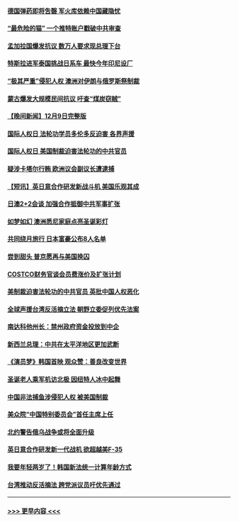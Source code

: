 #### [德国弹药即将吿磬 军火库依赖中国藏隐忧](../pages/prog202/a103595079.md?t=12102250) 
#### [“最危险的猫” 一个推特账户戳破中共审查](../pages/prog202/a103595075.md?t=12102250) 
#### [孟加拉国爆发抗议 数万人要求现总理下台](../pages/prog202/a103595072.md?t=12102250) 
#### [特斯拉进军泰国挑战日系车 最快今年印尼设厂](../pages/prog202/a103595047.md?t=12102250) 
#### [“极其严重”侵犯人权 澳洲对伊朗与俄罗斯祭制裁](../pages/prog202/a103595038.md?t=12102250) 
#### [蒙古爆发大规模民间抗议 吁查“煤炭窃贼”](../pages/prog202/a103595007.md?t=12102250) 
#### [【晚间新闻】12月9日完整版](../pages/prog202/a103594893.md?t=12102250) 
#### [国际人权日 法轮功学员多伦多反迫害 各界声援](../pages/prog202/a103594925.md?t=12102250) 
#### [国际人权日 美国制裁迫害法轮功的中共官员](../pages/prog202/a103594856.md?t=12102250) 
#### [疑涉卡塔尔行贿 欧洲议会副议长遭逮捕](../pages/prog202/a103594865.md?t=12102250) 
#### [【短讯】英日意合作研发新战斗机 美国乐观其成](../pages/prog202/a103594787.md?t=12102250) 
#### [日澳2+2会谈 加强合作抵御中共军事扩张](../pages/prog202/a103594789.md?t=12102250) 
#### [如梦如幻 澳洲悉尼家庭点亮圣诞彩灯](../pages/prog202/a103594804.md?t=12102250) 
#### [共同绕月旅行 日本富豪公布8人名单](../pages/prog202/a103594769.md?t=12102250) 
#### [尝到甜头 普京愿再与美国换囚](../pages/prog202/a103594703.md?t=12102250) 
#### [COSTCO财务官谈会员费涨价及扩张计划](../pages/prog202/a103594644.md?t=12102250) 
#### [美制裁迫害法轮功的中共官员 英批中国人权恶化](../pages/prog202/a103594590.md?t=12102250) 
#### [全球声援台湾反活摘立法 朝野立委促列优先法案](../pages/prog202/a103594539.md?t=12102250) 
#### [南达科他州长：禁州政府资金投放到中企](../pages/prog202/a103594476.md?t=12102250) 
#### [新西兰总理：中共在太平洋地区更加武断](../pages/prog202/a103594543.md?t=12102250) 
#### [《演员梦》韩国首映 观众赞：善良改变世界](../pages/prog202/a103594550.md?t=12102250) 
#### [圣诞老人乘军机访北极 因纽特人冰中起舞](../pages/prog202/a103594509.md?t=12102250) 
#### [中国非法捕鱼涉侵犯人权 被美国制裁](../pages/prog202/a103594414.md?t=12102250) 
#### [美众院“中国特别委员会”首任主席上任](../pages/prog202/a103594380.md?t=12102250) 
#### [北约警告俄乌战争或将全面升级](../pages/prog202/a103594385.md?t=12102250) 
#### [英日意合作研发新一代战机 欲超越美F-35](../pages/prog202/a103594346.md?t=12102250) 
#### [我要年轻两岁了！韩国新法统一计算年龄方式](../pages/prog202/a103594309.md?t=12102250) 
#### [台湾推动反活摘法 跨党派议员吁优先通过](../pages/prog202/a103594310.md?t=12102250) 

----
#### [ >>> 更早内容 <<< ](../indexes/prog202-earlier.md)
